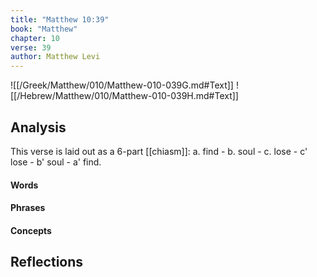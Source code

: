 ```yaml
---
title: "Matthew 10:39"
book: "Matthew"
chapter: 10
verse: 39
author: Matthew Levi
---
```

![[/Greek/Matthew/010/Matthew-010-039G.md#Text]]
![[/Hebrew/Matthew/010/Matthew-010-039H.md#Text]]

## Analysis

This verse is laid out as a 6-part [[chiasm]]: a. find - b. soul - c. lose - c' lose - b' soul - a' find.

#### Words

#### Phrases

#### Concepts

## Reflections
